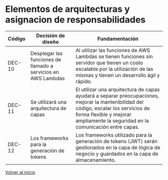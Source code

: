 # Elementos de arquitecturas y asignacion de responsabilidades

| Código  | Decisión de diseño                                            | Fundamentación                                                                                                                                                 |
|---------|---------------------------------------------------------------|----------------------------------------------------------------------------------------------------------------------------------------------------------------|
| DEC-10  | Desplegar las funciones de llamado a servicios en AWS Lambdas | Al utilizar las funciones de AWS Lambdas se tienen funciones sin servidor que tienen un costo escalable por la utilización de las mismas y tienen un desarrollo ágil y rápido. |
| DEC-11  | Se utilizará una arquitectura de capas                        | El utilizar una arquitectura de capas ayudará a separar preocupaciones, mejorar la mantenibilidad del código, escalar los servicios de forma flexible y mejorar ampliamente la seguridad en la comunicación entre capas. |
| DEC-12  | Los frameworks para la generación de tokens                   | Los frameworks utilizado para la generación de tokens (JWT) serán gestionados en la capa de lógica de negocio y guardados en la capa de almacenamiento.          |
[Volver al inicio](../ADD.md)